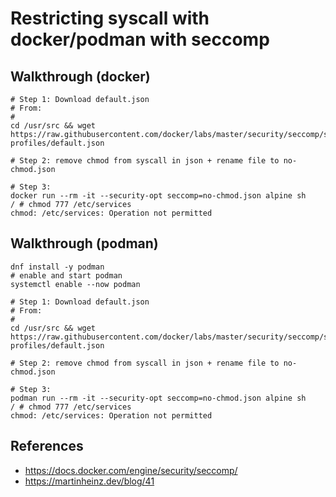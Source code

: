 # Restricting syscall with docker/podman with seccomp

## Walkthrough (docker)

```
# Step 1: Download default.json 
# From:
# 
cd /usr/src && wget https://raw.githubusercontent.com/docker/labs/master/security/seccomp/seccomp-profiles/default.json

# Step 2: remove chmod from syscall in json + rename file to no-chmod.json 

# Step 3:
docker run --rm -it --security-opt seccomp=no-chmod.json alpine sh
/ # chmod 777 /etc/services
chmod: /etc/services: Operation not permitted
```

## Walkthrough (podman) 

```
dnf install -y podman
# enable and start podman 
systemctl enable --now podman 

# Step 1: Download default.json 
# From:
# 
cd /usr/src && wget https://raw.githubusercontent.com/docker/labs/master/security/seccomp/seccomp-profiles/default.json

# Step 2: remove chmod from syscall in json + rename file to no-chmod.json 

# Step 3:
podman run --rm -it --security-opt seccomp=no-chmod.json alpine sh
/ # chmod 777 /etc/services
chmod: /etc/services: Operation not permitted

```

## References 

  * https://docs.docker.com/engine/security/seccomp/
  * https://martinheinz.dev/blog/41
